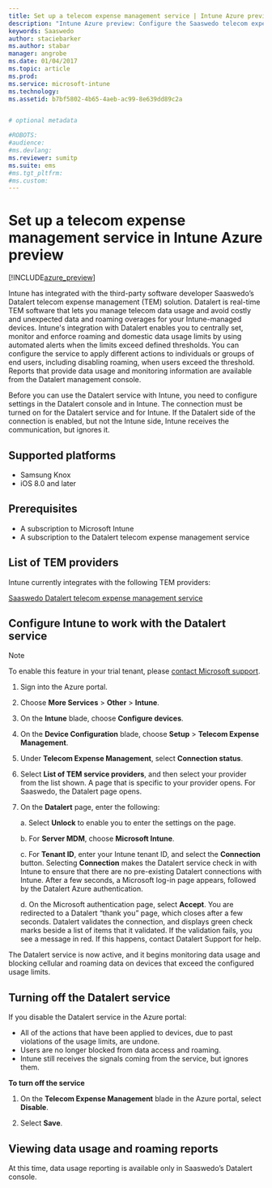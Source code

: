 ```yaml
---
title: Set up a telecom expense management service | Intune Azure preview | Microsoft Docs
description: "Intune Azure preview: Configure the Saaswedo telecom expense management service to integrate with Intune."
keywords: Saaswedo
author: staciebarker
ms.author: stabar
manager: angrobe
ms.date: 01/04/2017
ms.topic: article
ms.prod:
ms.service: microsoft-intune
ms.technology:
ms.assetid: b7bf5802-4b65-4aeb-ac99-8e639dd89c2a


# optional metadata

#ROBOTS:
#audience:
#ms.devlang:
ms.reviewer: sumitp
ms.suite: ems
#ms.tgt_pltfrm:
#ms.custom:
---
```


# Set up a telecom expense management service in Intune Azure preview
[!INCLUDE[azure_preview](../includes/azure_preview.md)]

Intune has integrated with the third-party software developer Saaswedo’s Datalert telecom expense management (TEM) solution. Datalert is real-time TEM software that lets you manage telecom data usage and avoid costly and unexpected data and roaming overages for your Intune-managed devices. Intune's integration with Datalert enables you to centrally set, monitor and enforce roaming and domestic data usage limits by using automated alerts when the limits exceed defined thresholds. You can configure the service to apply different actions to individuals or groups of end users, including disabling roaming, when users exceed the threshold. Reports that provide data usage and monitoring information are available from the Datalert management console.

Before you can use the Datalert service with Intune, you need to configure settings in the Datalert console and in Intune. The connection must be turned on for the Datalert service and for Intune. If the Datalert side of the connection is enabled, but not the Intune side, Intune receives the communication, but ignores it.

## Supported platforms

- Samsung Knox
- iOS 8.0 and later

## Prerequisites

- A subscription to Microsoft Intune
- A subscription to the Datalert telecom expense management service

## List of TEM providers

Intune currently integrates with the following TEM providers:

[Saaswedo Datalert telecom expense management service](http://www.saaswedo.com/solutions-logicielles/datalert/?lang=en)

## Configure Intune to work with the Datalert service

>[!NOTE]
>To enable this feature in your trial tenant, please [contact Microsoft support](https://docs.microsoft.com/intune/troubleshoot/how-to-get-support-for-microsoft-intune). 

1. Sign into the Azure portal.
2. Choose **More Services** > **Other** > **Intune**.
3. On the **Intune** blade, choose **Configure devices**.
2. On the **Device Configuration** blade, choose **Setup** > **Telecom Expense Management**.
2. Under **Telecom Expense Management**, select **Connection status**.

3. Select **List of TEM service providers**, and then select your provider from the list shown. A page that is specific to your provider opens. For Saaswedo, the Datalert page opens.

4. On the **Datalert** page, enter the following:

    a. Select **Unlock** to enable you to enter the settings on the page.

	b. For **Server MDM**, choose **Microsoft Intune**.

    c. For **Tenant ID**, enter your Intune tenant ID, and select the **Connection** button. Selecting **Connection** makes the Datalert service check in with Intune to ensure that there are no pre-existing Datalert connections with Intune. After a few seconds, a Microsoft log-in page appears, followed by the Datalert Azure authentication.

    d. On the Microsoft authentication page, select **Accept**. You are redirected to a Datalert “thank you” page, which closes after a few seconds. Datalert validates the connection, and displays green check marks beside a list of items that it validated. If the validation fails, you see a message in red. If this happens, contact Datalert Support for help.

The Datalert service is now active, and it begins monitoring data usage and blocking cellular and roaming data on devices that exceed the configured usage limits.

## Turning off the Datalert service

If you disable the Datalert service in the Azure portal:

- All of the actions that have been applied to devices, due to past violations of the usage limits, are undone.
- Users are no longer blocked from data access and roaming.
- Intune still receives the signals coming from the service, but ignores them.

**To turn off the service**

1. On the **Telecom Expense Management** blade in the Azure portal, select **Disable**.

2. Select **Save**.

## Viewing data usage and roaming reports

At this time, data usage reporting is available only in Saaswedo’s Datalert console.
